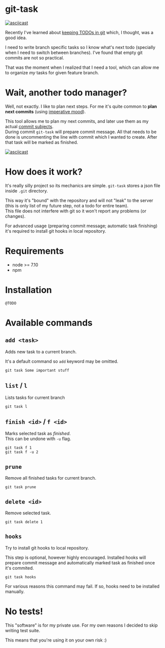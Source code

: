 # git-task
[![asciicast](https://asciinema.org/a/130906.png)](https://asciinema.org/a/130906)

Recently I've learned about [keeping TODOs in git](https://coderwall.com/p/r2g2rq/keep-todos-in-git) which, I thought, was a good idea.

I need to write branch specific tasks so I know what's next todo (specially when I need to switch between branches). I've found that empty git commits are not so practical.

That was the moment when I realized that I need a tool, which can allow me to organize *my* tasks for given feature branch.

# Wait, another todo manager?

Well, not exactly. I like to plan next steps. For me it's quite common to **plan next commits** (using [imperative mood](https://chris.beams.io/posts/git-commit/#imperative)). 

This tool allows me to plan my next commits, and later use them as my actual [commit subjects](https://chris.beams.io/posts/git-commit/#imperative).  
During commit `git-task` will prepare commit message. All that needs to be done is uncommenting the line with commit which I wanted to create. After that task will be marked as finished.

[![asciicast](https://asciinema.org/a/130907.png)](https://asciinema.org/a/130907)

# How does it work?

It's really silly project so its mechanics are simple. `git-task` stores a json file inside `.git` directory. 

This way it's "bound" with the repository and will not "leak" to the server (this is only list of my future step, not a todo for entire team).  
This file does not interfere with git so it won't report any problems (or changes).

For advanced usage (preparing commit message; automatic task finishing) it's required to install git hooks in local repository.

# Requirements

* node >= 7.10
* npm

# Installation

```
@TODO
```

# Available commands

## `add <task>`

Adds new task to a current branch.

It's a default command so `add` keyword may be omitted.

```
git task Some important stuff
```

## `list` / `l`

Lists tasks for current branch

```
git task l
```

## `finish <id>` / `f <id>`

Marks selected task as *finished*.  
This can be undone with `-u` flag.

```
git task f 1
git task f -u 2
```

## `prune`

Remove all finished tasks for current branch.

```
git task prune
```

## `delete <id>`

Remove selected task.

```
git task delete 1
```

## `hooks`

Try to install git hooks to local repository.

This step is optional, however highly encouraged. Installed hooks will prepare commit message and automatically marked task as finished once it's commited.

```
git task hooks
```

For various reasons this command may fail. If so, hooks need to be installed manually.

# No tests!

This "software" is for my private use. For my own reasons I decided to skip writing test suite.

This means that you're using it on your own risk :)
